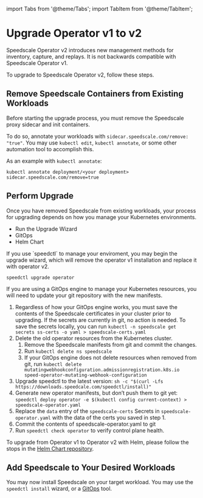 import Tabs from '@theme/Tabs';
import TabItem from '@theme/TabItem';

# Upgrade Operator v1 to v2

Speedscale Operator v2 introduces new management methods for inventory, capture, and replays.
It is not backwards compatible with Speedscale Operator v1.

To upgrade to Speedscale Operator v2, follow these steps.

## Remove Speedscale Containers from Existing Workloads

Before starting the upgrade process, you must remove the Speedscale proxy sidecar and init containers.

To do so, annotate your workloads with `sidecar.speedscale.com/remove: "true"`. You may use `kubectl edit`,
`kubectl annotate`, or some other automation tool to accomplish this.

As an example with `kubectl annotate`:

```shell
kubectl annotate deployment/<your deployment> sidecar.speedscale.com/remove=true
```


## Perform Upgrade

Once you have removed Speedscale from existing workloads, your process for upgrading depends on
how you manage your Kubernetes environments.

 * Run the Upgrade Wizard
 * GitOps
 * Helm Chart

<Tabs>
<TabItem value="wizard" label="Wizard" default>
If you use `speedctl` to manage your enviroment, you may begin the upgrade wizard,
which will remove the operator v1 installation and replace it with operator v2.

```shell
speedctl upgrade operator
```

</TabItem>

<TabItem value="gitops" label="GitOps">

If you are using a GitOps engine to manage your Kubernetes resources, you will need to update your git
repository with the new manifests.

1. Regardless of how your GitOps engine works, you must save the contents of the Speedscale certificates in your cluster prior to upgrading. If the secrets are currently in git, no action is needed. To save the secrets locally, you can run `kubectl -n speedscale get secrets ss-certs -o yaml > speedscale-certs.yaml`
2. Delete the old operator resources from the Kubernetes cluster.
    1. Remove the Speedscale manifests from git and commit the changes.
    1. Run `kubectl delete ns speedscale`
    1. If your GitOps engine does not delete resources when removed from git, run `kubectl delete mutatingwebhookconfiguration.admissionregistration.k8s.io speed-operator-mutating-webhook-configuration`
3. Upgrade speedctl to the latest version:  `sh -c "$(curl -Lfs https://downloads.speedcale.com/speedctl/install)"`
4. Generate new operator manifests, but don’t push them to git yet: `speedctl deploy operator -e $(kubectl config current-context) > speedscale-operator.yaml`
5. Replace the `data` entry of the `speedscale-certs` Secrets in `speedscale-operator.yaml` with the data of the certs you saved in step 1.
6. Commit the contents of speedscale-operator.yaml to git
7. Run `speedctl check operator` to verify control plane health.

</TabItem>

<TabItem value="helm" label="Helm">

To upgrade from Operator v1 to Operator v2 with Helm, please follow the stops in the [Helm Chart repository](https://github.com/speedscale/operator-helm).


</TabItem>
</Tabs>

## Add Speedscale to Your Desired Workloads

You may now install Speedscale on your target workload. You may use the `speedctl install` wizard, or a [GitOps](overview.md/#gitops-install-for-kubernetes-via-manifests) tool.
 
